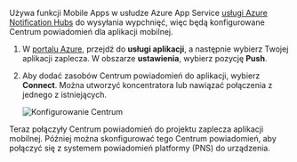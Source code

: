 Używa funkcji Mobile Apps w usłudze Azure App Service [usługi Azure Notification Hubs] do wysyłania wypchnięć, więc będą konfigurowane Centrum powiadomień dla aplikacji mobilnej.

1. W [portalu Azure], przejdź do **usługi aplikacji**, a następnie wybierz Twojej aplikacji zaplecza. W obszarze **ustawienia**, wybierz pozycję **Push**.
2. Aby dodać zasobów Centrum powiadomień do aplikacji, wybierz **Connect**. Można utworzyć koncentratora lub nawiązać połączenia z jednego z istniejących.

    ![Konfigurowanie Centrum](./media/app-service-mobile-create-notification-hub/configure-hub-flow.png)

Teraz połączyły Centrum powiadomień do projektu zaplecza aplikacji mobilnej. Później można skonfigurować tego Centrum powiadomień, aby połączyć się z systemem powiadomień platformy (PNS) do urządzenia.

[portalu Azure]: https://portal.azure.com/
[usługi Azure Notification Hubs]: https://azure.microsoft.com/en-us/documentation/articles/notification-hubs-push-notification-overview/
